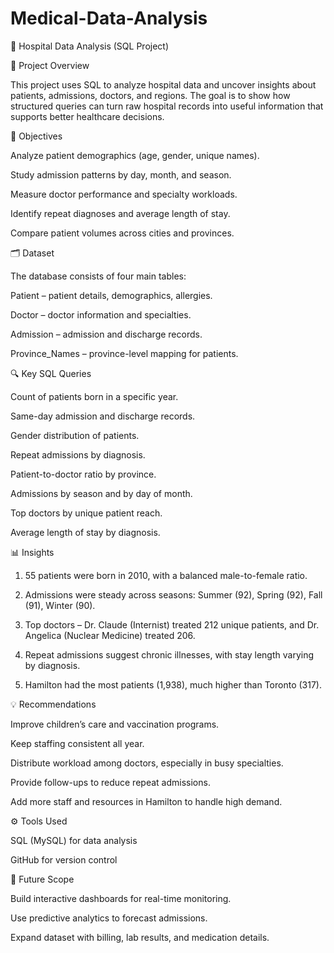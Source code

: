 # Medical-Data-Analysis

🏥 Hospital Data Analysis (SQL Project)

📌 Project Overview

This project uses SQL to analyze hospital data and uncover insights about patients, admissions, doctors, and regions. The goal is to show how structured queries can turn raw hospital records into useful information that supports better healthcare decisions.

🎯 Objectives

Analyze patient demographics (age, gender, unique names).

Study admission patterns by day, month, and season.

Measure doctor performance and specialty workloads.

Identify repeat diagnoses and average length of stay.

Compare patient volumes across cities and provinces.


🗂 Dataset

The database consists of four main tables:

Patient – patient details, demographics, allergies.

Doctor – doctor information and specialties.

Admission – admission and discharge records.

Province_Names – province-level mapping for patients.


🔍 Key SQL Queries

Count of patients born in a specific year.

Same-day admission and discharge records.

Gender distribution of patients.

Repeat admissions by diagnosis.

Patient-to-doctor ratio by province.

Admissions by season and by day of month.

Top doctors by unique patient reach.

Average length of stay by diagnosis.


📊 Insights

1. 55 patients were born in 2010, with a balanced male-to-female ratio.


2. Admissions were steady across seasons: Summer (92), Spring (92), Fall (91), Winter (90).


3. Top doctors – Dr. Claude (Internist) treated 212 unique patients, and Dr. Angelica (Nuclear Medicine) treated 206.


4. Repeat admissions suggest chronic illnesses, with stay length varying by diagnosis.


5. Hamilton had the most patients (1,938), much higher than Toronto (317).



💡 Recommendations

Improve children’s care and vaccination programs.

Keep staffing consistent all year.

Distribute workload among doctors, especially in busy specialties.

Provide follow-ups to reduce repeat admissions.

Add more staff and resources in Hamilton to handle high demand.


⚙ Tools Used

SQL (MySQL) for data analysis

GitHub for version control


🚀 Future Scope

Build interactive dashboards for real-time monitoring.

Use predictive analytics to forecast admissions.

Expand dataset with billing, lab results, and medication details.
